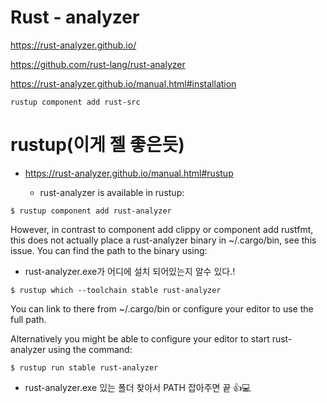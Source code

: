 # Rust - analyzer


https://rust-analyzer.github.io/

https://github.com/rust-lang/rust-analyzer

https://rust-analyzer.github.io/manual.html#installation

```
rustup component add rust-src
```

# rustup(이게 젤 좋은듯)

- https://rust-analyzer.github.io/manual.html#rustup

  - rust-analyzer is available in rustup:

```
$ rustup component add rust-analyzer
```

However, in contrast to component add clippy or component add rustfmt, this does not actually place a rust-analyzer binary in ~/.cargo/bin, see this issue. You can find the path to the binary using:

- rust-analyzer.exe가 어디에 설치 되어있는지 알수 있다.!

```
$ rustup which --toolchain stable rust-analyzer
```

You can link to there from ~/.cargo/bin or configure your editor to use the full path.

Alternatively you might be able to configure your editor to start rust-analyzer using the command:


```
$ rustup run stable rust-analyzer
```

  -  rust-analyzer.exe 있는 폴더 찾아서 PATH 잡아주면 끝 👍💻
